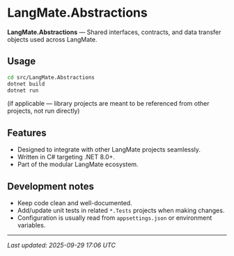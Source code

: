 # LangMate.Abstractions

**LangMate.Abstractions** — Shared interfaces, contracts, and data transfer objects used across LangMate.

## Usage

```bash
cd src/LangMate.Abstractions
dotnet build
dotnet run
```

(if applicable — library projects are meant to be referenced from other projects, not run directly)

## Features
- Designed to integrate with other LangMate projects seamlessly.
- Written in C# targeting .NET 8.0+.
- Part of the modular LangMate ecosystem.

## Development notes
- Keep code clean and well-documented.
- Add/update unit tests in related `*.Tests` projects when making changes.
- Configuration is usually read from `appsettings.json` or environment variables.

---

_Last updated: 2025-09-29 17:06 UTC_
